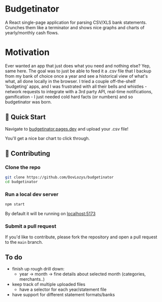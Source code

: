 # Budgetinator

A React single-page application for parsing CSV/XLS bank statements. Crunches them like a terminator and shows nice graphs and charts of yearly/monthly cash flows.

# Motivation

Ever wanted an app that just does what you need and nothing else? Yep, same here. The goal was to just be able to feed it a .csv file that I backup from my bank of choice once a year and see a historical view of what's what, all done locally in the browser. I tried a couple off-the-shelf 'budgeting' apps, and I was frustrated with all their bells and whistles - network requests to integrate with a 3rd party API, real-time notifications, gamification - I just needed cold hard facts (or numbers) and so budgetinator was born.

## 🚀 Quick Start

Navigate to [budgetinator.pages.dev](https://budgetinator.pages.dev/) and upload your .csv file!

You'll get a nice bar chart to click through.

## 🤝 Contributing

### Clone the repo

```bash
git clone https://github.com/DovLozys/budgetinator
cd budgetinator
```

### Run a local dev server

```bash
npm start
```
By default it will be running on [localhost:5173](http://localhost:5173)

### Submit a pull request

If you'd like to contribute, please fork the repository and open a pull request to the `main` branch.



## To do

- finish up rough drill down:
  - year -> month -> fine details about selected month (categories, merchants..)
- keep track of multiple uploaded files
  - have a selector for each year/statement file
- have support for different statement formats/banks
